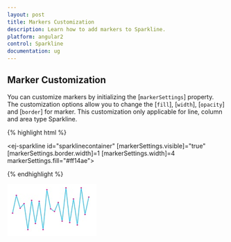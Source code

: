 ```yaml
---
layout: post
title: Markers Customization
description: Learn how to add markers to Sparkline.
platform: angular2
control: Sparkline
documentation: ug
---
```


## Marker Customization

You can customize markers by initializing the [`markerSettings`] property. The customization options allow you to change the [`fill`], [`width`], [`opacity`] and [`border`] for marker. This customization only applicable for line, column and area type Sparkline.

{% highlight html %}

<ej-sparkline id="sparklinecontainer" [markerSettings.visible]="true" [markerSettings.border.width]=1 [markerSettings.width]=4 markerSettings.fill="#ff14ae">          
                               
</ej-sparkline>

{% endhighlight %}

![](Marker-Customization_images/Marker-Customization_img1.png)
